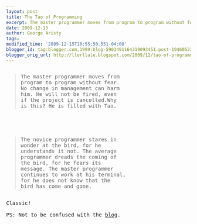 ```yaml
---
layout: post
title: The Tao of Programming
excerpt: The master programmer moves from program to program without fear.
date: 2009-12-15
author: George Aristy
tags: 
modified_time: '2009-12-15T10:55:50.551-04:00'
blogger_id: tag:blogger.com,1999:blog-5903491164319093451.post-1946052207990663383
blogger_orig_url: http://llorllale.blogspot.com/2009/12/tao-of-programming.html
---
```


<pre><blockquote>The master programmer moves from<br />program to program without fear.<br />No change in management can harm<br />him. He will not be fired, even<br />if the project is cancelled.Why<br />is this? He is filled with Tao.</blockquote><br /><br /><br /><blockquote>The novice programmer stares in<br />wonder at the bird, for he<br />understands it not. The average<br />programmer dreads the coming of<br />the bird, for he fears its<br />message. The master programmer<br />continues to work at his terminal,<br />for he does not know that the<br />bird has come and gone.</blockquote><br />Classic!<br /><br />PS: Not to be confused with the <a href="http://thetaoishere.blogspot.com/">blog</a>.<br /></pre>
